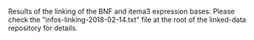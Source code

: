 Results of the linking of the BNF and itema3 expression bases. Please check the "infos-linking-2018-02-14.txt" file at the root of the linked-data repository for details.
